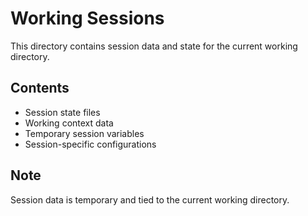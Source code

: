 # Working Sessions

This directory contains session data and state for the current working directory.

## Contents
- Session state files
- Working context data
- Temporary session variables
- Session-specific configurations

## Note
Session data is temporary and tied to the current working directory.
